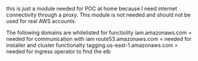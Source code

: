 this is just a module needed for POC at home because I need internet connectivity through a proxy. This module is not needed and should not be used for real AWS accounts.

The following domains are whitelisted for functiolity
iam.amazonaws.com = needed for communication with iam
route53.amazonaws.com = needed for installer and cluster functionalty
tagging.us-east-1.amazonaws.com = needed for ingress operator to find the elb 